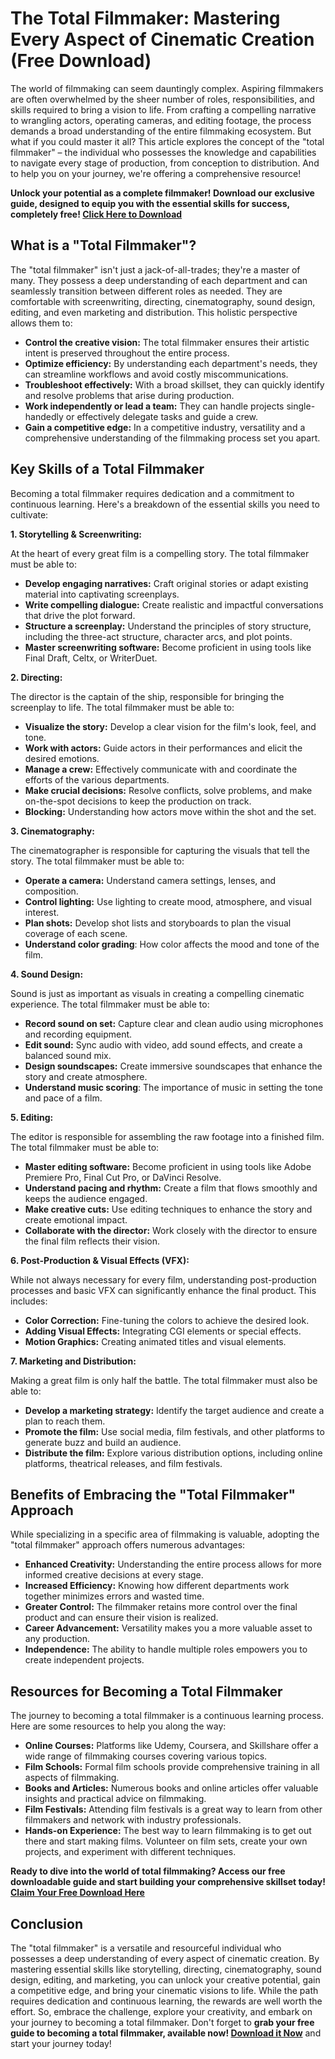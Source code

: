 # The Total Filmmaker: Mastering Every Aspect of Cinematic Creation (Free Download)

The world of filmmaking can seem dauntingly complex. Aspiring filmmakers are often overwhelmed by the sheer number of roles, responsibilities, and skills required to bring a vision to life. From crafting a compelling narrative to wrangling actors, operating cameras, and editing footage, the process demands a broad understanding of the entire filmmaking ecosystem. But what if you could master it all? This article explores the concept of the "total filmmaker" – the individual who possesses the knowledge and capabilities to navigate every stage of production, from conception to distribution. And to help you on your journey, we're offering a comprehensive resource!

**Unlock your potential as a complete filmmaker! Download our exclusive guide, designed to equip you with the essential skills for success, completely free! [Click Here to Download](https://udemywork.com/total-filmmaker)**

## What is a "Total Filmmaker"?

The "total filmmaker" isn't just a jack-of-all-trades; they're a master of many. They possess a deep understanding of each department and can seamlessly transition between different roles as needed. They are comfortable with screenwriting, directing, cinematography, sound design, editing, and even marketing and distribution. This holistic perspective allows them to:

*   **Control the creative vision:** The total filmmaker ensures their artistic intent is preserved throughout the entire process.
*   **Optimize efficiency:** By understanding each department's needs, they can streamline workflows and avoid costly miscommunications.
*   **Troubleshoot effectively:** With a broad skillset, they can quickly identify and resolve problems that arise during production.
*   **Work independently or lead a team:** They can handle projects single-handedly or effectively delegate tasks and guide a crew.
*   **Gain a competitive edge:** In a competitive industry, versatility and a comprehensive understanding of the filmmaking process set you apart.

## Key Skills of a Total Filmmaker

Becoming a total filmmaker requires dedication and a commitment to continuous learning. Here's a breakdown of the essential skills you need to cultivate:

**1. Storytelling & Screenwriting:**

At the heart of every great film is a compelling story. The total filmmaker must be able to:

*   **Develop engaging narratives:** Craft original stories or adapt existing material into captivating screenplays.
*   **Write compelling dialogue:** Create realistic and impactful conversations that drive the plot forward.
*   **Structure a screenplay:** Understand the principles of story structure, including the three-act structure, character arcs, and plot points.
*   **Master screenwriting software:** Become proficient in using tools like Final Draft, Celtx, or WriterDuet.

**2. Directing:**

The director is the captain of the ship, responsible for bringing the screenplay to life. The total filmmaker must be able to:

*   **Visualize the story:** Develop a clear vision for the film's look, feel, and tone.
*   **Work with actors:** Guide actors in their performances and elicit the desired emotions.
*   **Manage a crew:** Effectively communicate with and coordinate the efforts of the various departments.
*   **Make crucial decisions:** Resolve conflicts, solve problems, and make on-the-spot decisions to keep the production on track.
*   **Blocking:** Understanding how actors move within the shot and the set.

**3. Cinematography:**

The cinematographer is responsible for capturing the visuals that tell the story. The total filmmaker must be able to:

*   **Operate a camera:** Understand camera settings, lenses, and composition.
*   **Control lighting:** Use lighting to create mood, atmosphere, and visual interest.
*   **Plan shots:** Develop shot lists and storyboards to plan the visual coverage of each scene.
*   **Understand color grading**: How color affects the mood and tone of the film.

**4. Sound Design:**

Sound is just as important as visuals in creating a compelling cinematic experience. The total filmmaker must be able to:

*   **Record sound on set:** Capture clear and clean audio using microphones and recording equipment.
*   **Edit sound:** Sync audio with video, add sound effects, and create a balanced sound mix.
*   **Design soundscapes:** Create immersive soundscapes that enhance the story and create atmosphere.
*   **Understand music scoring**: The importance of music in setting the tone and pace of a film.

**5. Editing:**

The editor is responsible for assembling the raw footage into a finished film. The total filmmaker must be able to:

*   **Master editing software:** Become proficient in using tools like Adobe Premiere Pro, Final Cut Pro, or DaVinci Resolve.
*   **Understand pacing and rhythm:** Create a film that flows smoothly and keeps the audience engaged.
*   **Make creative cuts:** Use editing techniques to enhance the story and create emotional impact.
*   **Collaborate with the director:** Work closely with the director to ensure the final film reflects their vision.

**6. Post-Production & Visual Effects (VFX):**

While not always necessary for every film, understanding post-production processes and basic VFX can significantly enhance the final product. This includes:

*   **Color Correction:** Fine-tuning the colors to achieve the desired look.
*   **Adding Visual Effects:** Integrating CGI elements or special effects.
*   **Motion Graphics:** Creating animated titles and visual elements.

**7. Marketing and Distribution:**

Making a great film is only half the battle. The total filmmaker must also be able to:

*   **Develop a marketing strategy:** Identify the target audience and create a plan to reach them.
*   **Promote the film:** Use social media, film festivals, and other platforms to generate buzz and build an audience.
*   **Distribute the film:** Explore various distribution options, including online platforms, theatrical releases, and film festivals.

## Benefits of Embracing the "Total Filmmaker" Approach

While specializing in a specific area of filmmaking is valuable, adopting the "total filmmaker" approach offers numerous advantages:

*   **Enhanced Creativity:** Understanding the entire process allows for more informed creative decisions at every stage.
*   **Increased Efficiency:** Knowing how different departments work together minimizes errors and wasted time.
*   **Greater Control:** The filmmaker retains more control over the final product and can ensure their vision is realized.
*   **Career Advancement:** Versatility makes you a more valuable asset to any production.
*   **Independence:** The ability to handle multiple roles empowers you to create independent projects.

## Resources for Becoming a Total Filmmaker

The journey to becoming a total filmmaker is a continuous learning process. Here are some resources to help you along the way:

*   **Online Courses:** Platforms like Udemy, Coursera, and Skillshare offer a wide range of filmmaking courses covering various topics.
*   **Film Schools:** Formal film schools provide comprehensive training in all aspects of filmmaking.
*   **Books and Articles:** Numerous books and online articles offer valuable insights and practical advice on filmmaking.
*   **Film Festivals:** Attending film festivals is a great way to learn from other filmmakers and network with industry professionals.
*   **Hands-on Experience:** The best way to learn filmmaking is to get out there and start making films. Volunteer on film sets, create your own projects, and experiment with different techniques.

**Ready to dive into the world of total filmmaking? Access our free downloadable guide and start building your comprehensive skillset today! [Claim Your Free Download Here](https://udemywork.com/total-filmmaker)**

## Conclusion

The "total filmmaker" is a versatile and resourceful individual who possesses a deep understanding of every aspect of cinematic creation. By mastering essential skills like storytelling, directing, cinematography, sound design, editing, and marketing, you can unlock your creative potential, gain a competitive edge, and bring your cinematic visions to life. While the path requires dedication and continuous learning, the rewards are well worth the effort. So, embrace the challenge, explore your creativity, and embark on your journey to becoming a total filmmaker. Don't forget to **grab your free guide to becoming a total filmmaker, available now! [Download it Now](https://udemywork.com/total-filmmaker)** and start your journey today!
